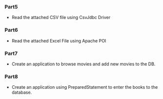 ### Part5
* Read the attached CSV file using CsvJdbc Driver

### Part6
* Read the attached Excel File using Apache POI 

### Part7
* Create an application to browse movies and add new movies to the DB. 

### Part8
* Create an application using PreparedStatement to enter the books to the database.
